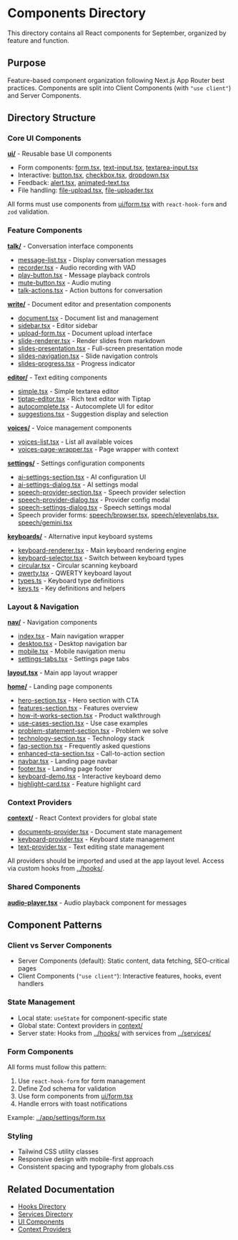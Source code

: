# Components Directory

This directory contains all React components for September, organized by feature and function.

## Purpose

Feature-based component organization following Next.js App Router best practices. Components are split into Client Components (with `"use client"`) and Server Components.

## Directory Structure

### Core UI Components

**[ui/](ui/)** - Reusable base UI components

- Form components: [form.tsx](ui/form.tsx), [text-input.tsx](ui/text-input.tsx), [textarea-input.tsx](ui/textarea-input.tsx)
- Interactive: [button.tsx](ui/button.tsx), [checkbox.tsx](ui/checkbox.tsx), [dropdown.tsx](ui/dropdown.tsx)
- Feedback: [alert.tsx](ui/alert.tsx), [animated-text.tsx](ui/animated-text.tsx)
- File handling: [file-upload.tsx](ui/file-upload.tsx), [file-uploader.tsx](ui/file-uploader.tsx)

All forms must use components from [ui/form.tsx](ui/form.tsx) with `react-hook-form` and `zod` validation.

### Feature Components

**[talk/](talk/)** - Conversation interface components

- [message-list.tsx](talk/message-list.tsx) - Display conversation messages
- [recorder.tsx](talk/recorder.tsx) - Audio recording with VAD
- [play-button.tsx](talk/play-button.tsx) - Message playback controls
- [mute-button.tsx](talk/mute-button.tsx) - Audio muting
- [talk-actions.tsx](talk/talk-actions.tsx) - Action buttons for conversation

**[write/](write/)** - Document editor and presentation components

- [document.tsx](write/document.tsx) - Document list and management
- [sidebar.tsx](write/sidebar.tsx) - Editor sidebar
- [upload-form.tsx](write/upload-form.tsx) - Document upload interface
- [slide-renderer.tsx](write/slide-renderer.tsx) - Render slides from markdown
- [slides-presentation.tsx](write/slides-presentation.tsx) - Full-screen presentation mode
- [slides-navigation.tsx](write/slides-navigation.tsx) - Slide navigation controls
- [slides-progress.tsx](write/slides-progress.tsx) - Progress indicator

**[editor/](editor/)** - Text editing components

- [simple.tsx](editor/simple.tsx) - Simple textarea editor
- [tiptap-editor.tsx](editor/tiptap-editor.tsx) - Rich text editor with Tiptap
- [autocomplete.tsx](editor/autocomplete.tsx) - Autocomplete UI for editor
- [suggestions.tsx](editor/suggestions.tsx) - Suggestion display and selection

**[voices/](voices/)** - Voice management components

- [voices-list.tsx](voices/voices-list.tsx) - List all available voices
- [voices-page-wrapper.tsx](voices/voices-page-wrapper.tsx) - Page wrapper with context

**[settings/](settings/)** - Settings configuration components

- [ai-settings-section.tsx](settings/ai-settings-section.tsx) - AI configuration UI
- [ai-settings-dialog.tsx](settings/ai-settings-dialog.tsx) - AI settings modal
- [speech-provider-section.tsx](settings/speech-provider-section.tsx) - Speech provider selection
- [speech-provider-dialog.tsx](settings/speech-provider-dialog.tsx) - Provider config modal
- [speech-settings-dialog.tsx](settings/speech-settings-dialog.tsx) - Speech settings modal
- Speech provider forms: [speech/browser.tsx](settings/speech/browser.tsx), [speech/elevenlabs.tsx](settings/speech/elevenlabs.tsx), [speech/gemini.tsx](settings/speech/gemini.tsx)

**[keyboards/](keyboards/)** - Alternative input keyboard systems

- [keyboard-renderer.tsx](keyboards/keyboard-renderer.tsx) - Main keyboard rendering engine
- [keyboard-selector.tsx](keyboards/keyboard-selector.tsx) - Switch between keyboard types
- [circular.tsx](keyboards/circular.tsx) - Circular scanning keyboard
- [qwerty.tsx](keyboards/qwerty.tsx) - QWERTY keyboard layout
- [types.ts](keyboards/types.ts) - Keyboard type definitions
- [keys.ts](keyboards/keys.ts) - Key definitions and helpers

### Layout & Navigation

**[nav/](nav/)** - Navigation components

- [index.tsx](nav/index.tsx) - Main navigation wrapper
- [desktop.tsx](nav/desktop.tsx) - Desktop navigation bar
- [mobile.tsx](nav/mobile.tsx) - Mobile navigation menu
- [settings-tabs.tsx](nav/settings-tabs.tsx) - Settings page tabs

**[layout.tsx](layout.tsx)** - Main app layout wrapper

**[home/](home/)** - Landing page components

- [hero-section.tsx](home/hero-section.tsx) - Hero section with CTA
- [features-section.tsx](home/features-section.tsx) - Features overview
- [how-it-works-section.tsx](home/how-it-works-section.tsx) - Product walkthrough
- [use-cases-section.tsx](home/use-cases-section.tsx) - Use case examples
- [problem-statement-section.tsx](home/problem-statement-section.tsx) - Problem we solve
- [technology-section.tsx](home/technology-section.tsx) - Technology stack
- [faq-section.tsx](home/faq-section.tsx) - Frequently asked questions
- [enhanced-cta-section.tsx](home/enhanced-cta-section.tsx) - Call-to-action section
- [navbar.tsx](home/navbar.tsx) - Landing page navbar
- [footer.tsx](home/footer.tsx) - Landing page footer
- [keyboard-demo.tsx](home/keyboard-demo.tsx) - Interactive keyboard demo
- [highlight-card.tsx](home/highlight-card.tsx) - Feature highlight card

### Context Providers

**[context/](context/)** - React Context providers for global state

- [documents-provider.tsx](context/documents-provider.tsx) - Document state management
- [keyboard-provider.tsx](context/keyboard-provider.tsx) - Keyboard state management
- [text-provider.tsx](context/text-provider.tsx) - Text editing state management

All providers should be imported and used at the app layout level. Access via custom hooks from [../hooks/](../hooks/).

### Shared Components

**[audio-player.tsx](audio-player.tsx)** - Audio playback component for messages

## Component Patterns

### Client vs Server Components

- Server Components (default): Static content, data fetching, SEO-critical pages
- Client Components (`"use client"`): Interactive features, hooks, event handlers

### State Management

- Local state: `useState` for component-specific state
- Global state: Context providers in [context/](context/)
- Server state: Hooks from [../hooks/](../hooks/) with services from [../services/](../services/)

### Form Components

All forms must follow this pattern:

1. Use `react-hook-form` for form management
2. Define Zod schema for validation
3. Use form components from [ui/form.tsx](ui/form.tsx)
4. Handle errors with toast notifications

Example: [../app/settings/form.tsx](../app/settings/form.tsx)

### Styling

- Tailwind CSS utility classes
- Responsive design with mobile-first approach
- Consistent spacing and typography from globals.css

## Related Documentation

- [Hooks Directory](../hooks/README.md)
- [Services Directory](../services/README.md)
- [UI Components](ui/)
- [Context Providers](context/)
